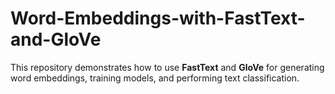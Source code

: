 # Word-Embeddings-with-FastText-and-GloVe
This repository demonstrates how to use **FastText** and **GloVe** for generating word embeddings, training models, and performing text classification.
